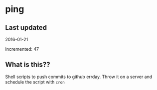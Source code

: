 # ping

## Last updated
2016-01-21

Incremented: 47

## What is this?? 
Shell scripts to push commits to github errday. Throw it on a server and schedule the script with `cron`
